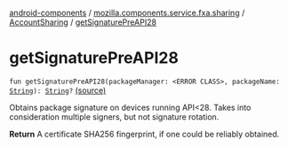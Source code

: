 [android-components](../../index.md) / [mozilla.components.service.fxa.sharing](../index.md) / [AccountSharing](index.md) / [getSignaturePreAPI28](./get-signature-pre-a-p-i28.md)

# getSignaturePreAPI28

`fun getSignaturePreAPI28(packageManager: <ERROR CLASS>, packageName: `[`String`](https://kotlinlang.org/api/latest/jvm/stdlib/kotlin/-string/index.html)`): `[`String`](https://kotlinlang.org/api/latest/jvm/stdlib/kotlin/-string/index.html)`?` [(source)](https://github.com/mozilla-mobile/android-components/blob/master/components/service/firefox-accounts/src/main/java/mozilla/components/service/fxa/sharing/AccountSharing.kt#L169)

Obtains package signature on devices running API&lt;28. Takes into consideration multiple signers,
but not signature rotation.

**Return**
A certificate SHA256 fingerprint, if one could be reliably obtained.

